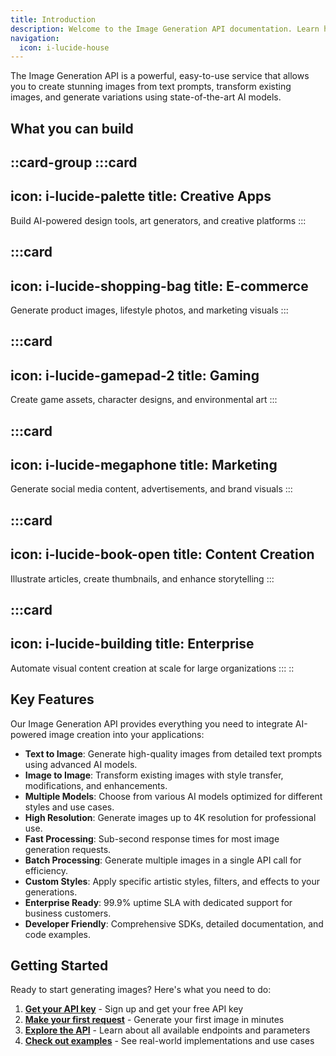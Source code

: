 ```yaml
---
title: Introduction
description: Welcome to the Image Generation API documentation. Learn how to create stunning images with AI.
navigation:
  icon: i-lucide-house
---
```


The Image Generation API is a powerful, easy-to-use service that allows you to create stunning images from text prompts, transform existing images, and generate variations using state-of-the-art AI models.

## What you can build

::card-group
  :::card
  ---
  icon: i-lucide-palette
  title: Creative Apps
  ---
  Build AI-powered design tools, art generators, and creative platforms
  :::

  :::card
  ---
  icon: i-lucide-shopping-bag
  title: E-commerce
  ---
  Generate product images, lifestyle photos, and marketing visuals
  :::

  :::card
  ---
  icon: i-lucide-gamepad-2
  title: Gaming
  ---
  Create game assets, character designs, and environmental art
  :::

  :::card
  ---
  icon: i-lucide-megaphone
  title: Marketing
  ---
  Generate social media content, advertisements, and brand visuals
  :::

  :::card
  ---
  icon: i-lucide-book-open
  title: Content Creation
  ---
  Illustrate articles, create thumbnails, and enhance storytelling
  :::

  :::card
  ---
  icon: i-lucide-building
  title: Enterprise
  ---
  Automate visual content creation at scale for large organizations
  :::
::

## Key Features

Our Image Generation API provides everything you need to integrate AI-powered image creation into your applications:

- **Text to Image**: Generate high-quality images from detailed text prompts using advanced AI models.
- **Image to Image**: Transform existing images with style transfer, modifications, and enhancements.
- **Multiple Models**: Choose from various AI models optimized for different styles and use cases.
- **High Resolution**: Generate images up to 4K resolution for professional use.
- **Fast Processing**: Sub-second response times for most image generation requests.
- **Batch Processing**: Generate multiple images in a single API call for efficiency.
- **Custom Styles**: Apply specific artistic styles, filters, and effects to your generations.
- **Enterprise Ready**: 99.9% uptime SLA with dedicated support for business customers.
- **Developer Friendly**: Comprehensive SDKs, detailed documentation, and code examples.

## Getting Started

Ready to start generating images? Here's what you need to do:

1. **[Get your API key](/getting-started/authentication)** - Sign up and get your free API key
2. **[Make your first request](/getting-started/quickstart)** - Generate your first image in minutes
3. **[Explore the API](/api-reference)** - Learn about all available endpoints and parameters
4. **[Check out examples](/examples)** - See real-world implementations and use cases
